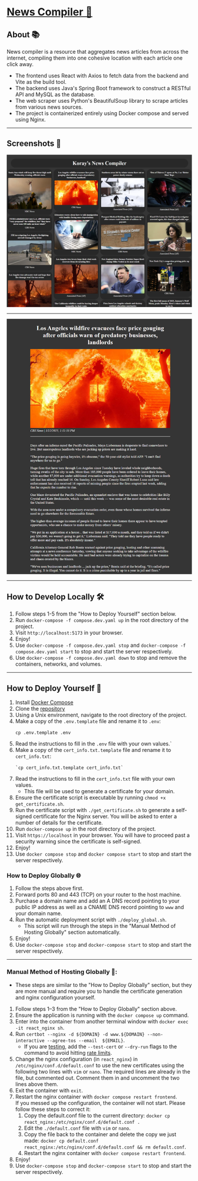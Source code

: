 # [News Compiler 📰](https://koraylatif.com)

## About 📚

News compiler is a resource that aggregates news articles from across the internet,
compiling them into one cohesive location with each article one click away.

- The frontend uses React with Axios to fetch data from the backend and Vite as the build tool.
- The backend uses Java's Spring Boot framework to construct a RESTful API and MySQL as the database.
- The web scraper uses Python's BeautifulSoup library to scrape articles from various news sources.
- The project is containerized entirely using Docker compose and served using Nginx.

---

## Screenshots 📸

![Whole Compiler Image](assets/mosaicImage.png)

---

![Article Image](assets/articleImage.png)

---

## How to Develop Locally 🛠️  

1. Follow steps 1-5 from the "How to Deploy Yourself" section below.
2. Run `docker-compose -f compose.dev.yaml up` in the root directory of the project.
3. Visit `http://localhost:5173` in your browser.
4. Enjoy!
5. Use `docker-compose -f compose.dev.yaml stop` and `docker-compose -f compose.dev.yaml start` to stop and start the server
   respectively.
6. Use `docker-compose -f compose.dev.yaml down` to stop and remove the containers, networks, and volumes.

---

## How to Deploy Yourself 🚀
1. Install [Docker Compose](https://docs.docker.com/compose/install/)
2. Clone the [repository](https://github.com/KorayL/News-Compiler-Web.git)
3. Using a Unix environment, navigate to the root directory of the project.
4. Make a copy of the `.env.template` file and rename it to `.env`:
   ```
   cp .env.template .env
   ```
5. Read the instructions to fill in the `.env` file with your own values.`
6. Make a copy of the `cert_info.txt.template` file and rename it to `cert_info.txt`:
   ```
   `cp cert_info.txt.template cert_info.txt`
   ```
7. Read the instructions to fill in the `cert_info.txt` file with your own values.
   - This file will be used to generate a certificate for your domain.
8. Ensure the certificate script is executable by running `chmod +x get_certificate.sh`.
9. Run the certificate script with `./get_certificate.sh` to generate a self-signed certificate for
   the Nginx server. You will be asked to enter a number of details for the certificate.
10. Run `docker-compose up` in the root directory of the project.
11. Visit `https://localhost` in your browser.
    You will have to proceed past a security warning since the certificate is self-signed.
12. Enjoy!
13. Use `docker compose stop` and `docker compose start` to stop and start the server
    respectively.


### How to Deploy Globally 🌐
1. Follow the steps above first.
2. Forward ports 80 and 443 (TCP) on your router to the host machine.
3. Purchase a domain name and add an A DNS record pointing to your public IP address as well as a
   CNAME DNS record pointing to `www` and your domain name.
4. Run the automatic deployment script with `./deploy_global.sh`.
   - This script will run through the steps in the "Manual Method of Hosting Globally" section
     automatically.
5. Enjoy!
6. Use `docker-compose stop` and `docker-compose start` to stop and start the server
   respectively.

---

### Manual Method of Hosting Globally 👷‍:
- These steps are similar to the "How to Deploy Globally" section, but they are more manual and
  require you to handle the certificate generation and nginx configuration yourself.
1. Follow steps 1–3 from the "How to Deploy Globally" section above.
2. Ensure the application is running with the `docker compose up` command.
3. Enter into the container from another terminal window with `docker exec -it react_nginx sh`.
4. Run `certbot --nginx -d ${DOMAIN} -d www.${DOMAIN} --non-interactive --agree-tos --email 
   ${EMAIL}`.
    - If you are [testing](https://letsencrypt.org/docs/staging-environment/), add the 
      `--test-cert` or `--dry-run` flags to the command to avoid 
      hitting [rate limits](https://letsencrypt.org/docs/rate-limits/#new-certificates-per-exact-set-of-identifiers).
5. Change the nginx configuration (in `react_nginx`) in `/etc/nginx/conf.d/default.conf` to use
   the new certificates using the following two lines with `vim` or `nano`.
   The required lines are already in the file, but commented out.
   Comment them in and uncomment the two lines above them.
6. Exit the container with `exit`.
7. Restart the nginx container with `docker compose restart frontend`. </br>
   If you messed up the configuration, the container will not start. Please follow these steps
   to correct it:
    1. Copy the default.conf file to the current directory: `docker cp react_nginx:/etc/nginx/conf.d/default.conf .`
    2. Edit the `./default.conf` file with `vim` or `nano`.
    3. Copy the file back to the container and delete the copy we just made: `docker cp default.conf 
   react_nginx:/etc/nginx/conf.d/default.conf && rm default.conf`.
    4. Restart the nginx container with `docker compose restart frontend`.
8. Enjoy!
9. Use `docker-compose stop` and `docker-compose start` to stop and start the server
   respectively.
